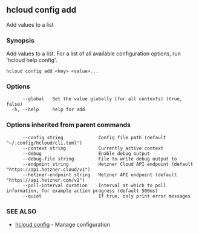 ## hcloud config add

Add values to a list

### Synopsis

Add values to a list. For a list of all available configuration options, run 'hcloud help config'.

```
hcloud config add <key> <value>...
```

### Options

```
      --global   Set the value globally (for all contexts) (true, false)
  -h, --help     help for add
```

### Options inherited from parent commands

```
      --config string             Config file path (default "~/.config/hcloud/cli.toml")
      --context string            Currently active context
      --debug                     Enable debug output
      --debug-file string         File to write debug output to
      --endpoint string           Hetzner Cloud API endpoint (default "https://api.hetzner.cloud/v1")
      --hetzner-endpoint string   Hetzner API endpoint (default "https://api.hetzner.com/v1")
      --poll-interval duration    Interval at which to poll information, for example action progress (default 500ms)
      --quiet                     If true, only print error messages
```

### SEE ALSO

* [hcloud config](hcloud_config.md)	 - Manage configuration
